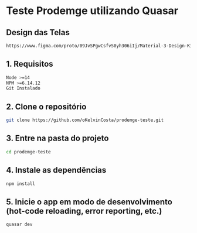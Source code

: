 # Teste Prodemge utilizando Quasar

## Design das Telas
```bash
https://www.figma.com/proto/09JvSPgwCsfvS0yh306iIj/Material-3-Design-Kit-Kelvin?page-id=56800%3A25393&type=design&node-id=56822-211&viewport=192%2C37%2C0.25&t=L69QnvqFj5wJjJzo-1&scaling=scale-down&starting-point-node-id=56822%3A211&mode=design
```

## 1. Requisitos
```bash
Node >=14
NPM >=6.14.12
Git Instalado
```
## 2. Clone o repositório
```bash
git clone https://github.com/oKelvinCosta/prodemge-teste.git

```

## 3. Entre na pasta do projeto
```bash
cd prodemge-teste
```

## 4. Instale as dependências
```bash
npm install
```

## 5. Inicie o app em modo de desenvolvimento (hot-code reloading, error reporting, etc.)
```bash
quasar dev
```


